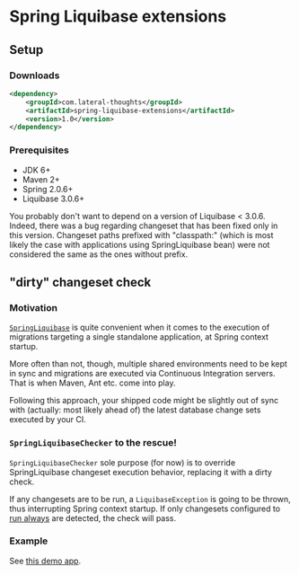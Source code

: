# Spring Liquibase extensions

## Setup

### Downloads

```xml
<dependency>
    <groupId>com.lateral-thoughts</groupId>
    <artifactId>spring-liquibase-extensions</artifactId>
    <version>1.0</version>
</dependency>
```

### Prerequisites

 * JDK 6+
 * Maven 2+
 * Spring 2.0.6+
 * Liquibase 3.0.6+

You probably don't want to depend on a version of Liquibase < 3.0.6.
Indeed, there was a bug regarding changeset that has been fixed only
in this version. Changeset paths prefixed with "classpath:" (which is most 
likely the case with applications using SpringLiquibase bean) were not 
considered the same as the ones without prefix.

## "dirty" changeset check

### Motivation

[`SpringLiquibase`](http://www.liquibase.org/documentation/spring.html) is quite
convenient when it comes to the execution of migrations targeting a single standalone
application, at Spring context startup.

More often than not, though, multiple shared environments need to be kept in sync
and migrations are executed via Continuous Integration servers. That is when Maven,
Ant etc. come into play.

Following this approach, your shipped code might be slightly out of sync with
(actually: most likely ahead of) the latest database change sets executed by your CI.

### `SpringLiquibaseChecker` to the rescue!

`SpringLiquibaseChecker` sole purpose (for now) is to override SpringLiquibase
changeset execution behavior, replacing it with a dirty check.

If any changesets are to be run, a `LiquibaseException` is going to be thrown, thus
interrupting Spring context startup. If only changesets configured to
[run always](http://www.liquibase.org/documentation/changeset.html) are detected,
the check will pass.

### Example

See [this demo app](https://github.com/LateralThoughts/spring-liquibase-extensions-examples).
